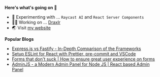 **Here's what's going on 👋**

- 🧪 Experimenting with ... `Raycast AI` and `React Server Components`
- 👨‍💻 Working on ... [Draxlr](https://draxlr.com/)
- 🌏 Visit [my website](https://nirnejak.com)

**Popular Blogs**

- [Express.js vs Fastify - In-Depth Comparison of the Frameworks](https://www.inkoop.io/blog/express-vs-fastify-in-depth-comparison-of-node-js-frameworks/)
- [Setup ESLint for React with Prettier, pre-commit and VSCode](https://www.inkoop.io/blog/setup-eslint-for-react-with-prettier-pre-commit-and-vscode/)
- [Forms that don't suck | How to ensure great user experience on forms](https://www.inkoop.io/blog/how-to-ensure-great-user-experience-on-forms/)
- [AdminJS - a Modern Admin Panel for Node JS | React based Admin Panel
](https://www.inkoop.io/blog/adminjs-a-modern-admin-panel-for-node-js/)

